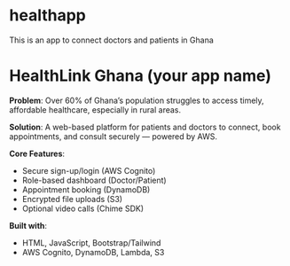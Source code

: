 # healthapp
This is an app to connect doctors and patients in Ghana
# HealthLink Ghana (your app name)

**Problem**: Over 60% of Ghana’s population struggles to access timely, affordable healthcare, especially in rural areas.

**Solution**: A web-based platform for patients and doctors to connect, book appointments, and consult securely — powered by AWS.

**Core Features**:
- Secure sign-up/login (AWS Cognito)
- Role-based dashboard (Doctor/Patient)
- Appointment booking (DynamoDB)
- Encrypted file uploads (S3)
- Optional video calls (Chime SDK)

**Built with**:
- HTML, JavaScript, Bootstrap/Tailwind
- AWS Cognito, DynamoDB, Lambda, S3
